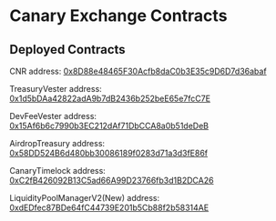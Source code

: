 # Canary Exchange Contracts

## Deployed Contracts
CNR address: [0x8D88e48465F30Acfb8daC0b3E35c9D6D7d36abaf](https://cchain.explorer.avax.network/address/0x8D88e48465F30Acfb8daC0b3E35c9D6D7d36abaf)

TreasuryVester address: [0x1d5bDAa42822adA9b7dB2436b252beE65e7fcC7E](https://cchain.explorer.avax.network/address/0x1d5bDAa42822adA9b7dB2436b252beE65e7fcC7E)

DevFeeVester address: [0x15Af6b6c7990b3EC212dAf71DbCCA8a0b51deDeB](https://cchain.explorer.avax.network/address/0x15Af6b6c7990b3EC212dAf71DbCCA8a0b51deDeB)

AirdropTreasury address: [0x58DD524B6d480bb30086189f0283d71a3d3fE86f](https://cchain.explorer.avax.network/address/0x58DD524B6d480bb30086189f0283d71a3d3fE86f)

CanaryTimelock address: [0xC2fB426092B13C5ad66A99D23766fb3d1B2DCA26](https://cchain.explorer.avax.network/address/0xC2fB426092B13C5ad66A99D23766fb3d1B2DCA26)

LiquidityPoolManagerV2(New) address: [0xdEDfec87BDe64fC44739E201b5Cb88f2b58314AE](https://cchain.explorer.avax.network/address/0xdEDfec87BDe64fC44739E201b5Cb88f2b58314AE)


